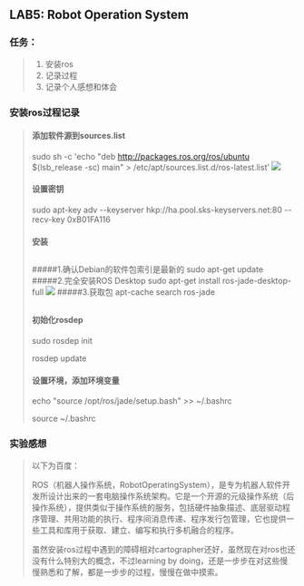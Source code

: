 ## LAB5: Robot Operation System

### 任务：
>1. 安装ros
>2. 记录过程
>3. 记录个人感想和体会

### 安装ros过程记录
>#### 添加软件源到sources.list
>sudo sh -c 'echo "deb http://packages.ros.org/ros/ubuntu $(lsb_release -sc) main" > /etc/apt/sources.list.d/ros-latest.list'
>![](http://7xrn7f.com1.z0.glb.clouddn.com/16-11-7/30635510.jpg)
>#### 设置密钥
>sudo apt-key adv --keyserver hkp://ha.pool.sks-keyservers.net:80 --recv-key 0xB01FA116
>#### 安装
>##
>#####1.确认Debian的软件包索引是最新的
>sudo apt-get update
>#####2.完全安装ROS Desktop
>sudo apt-get install ros-jade-desktop-full
>![](http://7xrn7f.com1.z0.glb.clouddn.com/16-11-7/80832235.jpg)
>#####3.获取包
>apt-cache search ros-jade
>
>##
>#### 初始化rosdep
>sudo rosdep init
>
>rosdep update
>#### 设置环境，添加环境变量
>echo "source /opt/ros/jade/setup.bash" >> ~/.bashrc
>
> source ~/.bashrc 

### 实验感想
>以下为百度：
>
>ROS（机器人操作系统，RobotOperatingSystem），是专为机器人软件开发所设计出来的一套电脑操作系统架构。它是一个开源的元级操作系统（后操作系统），提供类似于操作系统的服务，包括硬件抽象描述、底层驱动程序管理、共用功能的执行、程序间消息传递、程序发行包管理，它也提供一些工具和库用于获取、建立、编写和执行多机融合的程序。
>
>虽然安装ros过程中遇到的障碍相对cartographer还好，虽然现在对ros也还没有什么特别大的概念，不过learning by doing，还是一步步在对这些慢慢熟悉和了解，都是一步步的过程，慢慢在做中摸索。



